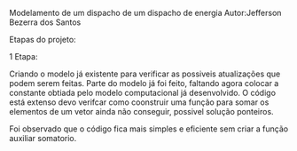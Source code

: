 Modelamento de um dispacho de um dispacho de energia
Autor:Jefferson Bezerra dos Santos

Etapas do projeto:

1 Etapa:

Criando o modelo já existente para verificar as possiveis atualizações que podem serem feitas.
Parte do modelo já foi feito, faltando agora colocar a constante obtiada pelo modelo computacional já desenvolvido.
O código está extenso devo verifcar como coonstruir uma função para somar os elementos de um vetor ainda não conseguir, possivel solução ponteiros.

Foi observado que o código fica mais simples e eficiente sem criar a função auxiliar somatorio.

